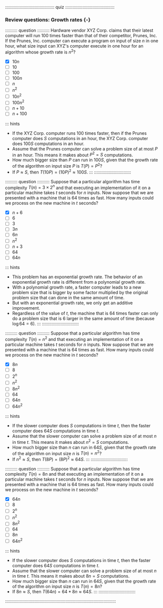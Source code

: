 
:::::::::::::::::::::::::::::::::::::::: quiz ::::::::::::::::::::::::::::::::::::::::
### Review questions: Growth rates {-}

:::::::::: question ::::::::::
Hardware vendor XYZ Corp. claims that their
latest computer will run 100 times faster than that of their
competitor, Prunes, Inc. If the Prunes, Inc. computer can
execute a program on input of size $n$ in one hour,
what size input can XYZ's computer execute in one hour for an
algorithm whose growth rate is $n^2$?

- [x] $10n$
- [ ] $10$
- [ ] $100$
- [ ] $100n$
- [ ] $n$
- [ ] $n^2$
- [ ] $10n^2$
- [ ] $100n^2$
- [ ] $n+10$
- [ ] $n+100$

::: hints
- If the XYZ Corp. computer runs 100 times faster, then if
the Prunes computer does $S$ computations in an
hour, the XYZ Corp. computer does $100S$
computations in an hour.
- Assume that the Prunes computer can solve a problem size of
at most $P$ in an hour. This means it makes about
$P^2 = S$ computations.
- How much bigger size than $P$ can run in
$100S$, given that the growth rate of the
algorithm on input size $P$ is
$T(P) = P^2$?
- If $P \approx S$, then
$T(10P) = (10P)^2 \approx 100S$.
:::
::::::::::::::::::::::::::::::



:::::::::: question ::::::::::
Suppose that a particular algorithm has
time complexity $T(n) = 3 \times 2^n$ and that executing
an implementation of it on a particular machine
takes $t$ seconds for $n$ inputs. Now
suppose that we are presented with a machine that is 64 times as
fast. How many inputs could we process on the new machine
in $t$ seconds?

- [x] $n+6$
- [ ] $6$
- [ ] $3$
- [ ] $3n$
- [ ] $6n$
- [ ] $n^2$
- [ ] $n+3$
- [ ] $64$
- [ ] $64n$

::: hints
- This problem has an exponential growth rate. The behavior
of an exponential growth rate is different from a polynomial growth rate.
- With a polynomial growth rate, a faster computer leads to a
new problem size that is bigger by some factor multiplied by
the original problem size that can done in the same amount of time.
- But with an exponential growth rate, we only get an additive improvement.
- Regardless of the value of $t$, the machine that
is 64 times faster can only do a problem size that is 6
larger in the same amount of time (because $\log 64 = 6$).
:::
::::::::::::::::::::::::::::::



:::::::::: question ::::::::::
Suppose that a particular algorithm has
time complexity $T(n) = n^2$ and that executing an
implementation of it on a particular machine
takes $t$ seconds for $n$ inputs. Now
suppose that we are presented with a machine that is 64 times as
fast. How many inputs could we process on the new machine
in $t$ seconds? </p>

- [x] $8n$
- [ ] $8$
- [ ] $2^n$
- [ ] $n^2$
- [ ] $8n^2$
- [ ] $64$
- [ ] $64n$
- [ ] $64n^2$

::: hints
- If the slower computer does $S$ computations in
time $t$, then the faster computer does
$64S$ computations in time $t$.
- Assume that the slower computer can solve a problem size of
at most $n$ in time $t$.
This means it makes about
$n^2 = S$ computations.
- How much bigger size than $n$ can run in
$64S$, given that the growth rate of the
algorithm on input size $n$ is
$T(n) = n^2$?
- If $n^2 \approx S$, then
$T(8P) = (8P)^2 \approx 64S$.
:::
::::::::::::::::::::::::::::::



:::::::::: question ::::::::::
Suppose that a particular algorithm has
time complexity $T(n) = 8n$ and that executing an
implementation of it on a particular machine
takes $t$ seconds for $n$ inputs. Now
suppose that we are presented with a machine that is 64 times as
fast. How many inputs could we process on the new machine
in $t$ seconds?

- [x] $64n$
- [ ] $8$
- [ ] $2^n$
- [ ] $n^2$
- [ ] $8n^2$
- [ ] $64$
- [ ] $8n$
- [ ] $64n^2$

::: hints
- If the slower computer does $S$ computations in
time $t$, then the faster computer does
$64S$ computations in time $t$.
- Assume that the slower computer can solve a problem size of
at most $n$ in time $t$.
This means it makes about
$8n = S$ computations.
- How much bigger size than $n$ can run in
$64S$, given that the growth rate of the
algorithm on input size $n$ is
$T(n) = 8n$?
- If $8n \approx S$, then
$T(64n) = 64*8n \approx 64S$.
:::
::::::::::::::::::::::::::::::

::::::::::::::::::::::::::::::::::::::::::::::::::::::::::::::::::::::::::::::::::::::::::

